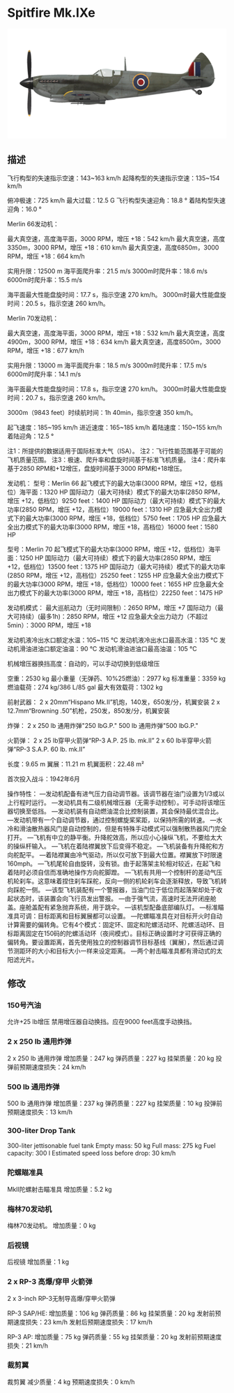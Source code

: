 # Spitfire Mk.IXe

![spitfiremkixe](../images/spitfiremkixe.png)

## 描述

飞行构型的失速指示空速：143~163 km/h
起降构型的失速指示空速：135~154 km/h

俯冲极速：725 km/h
最大过载：12.5 G
飞行构型失速迎角：18.8 °
着陆构型失速迎角：16.0 °


Merlin 66发动机：

最大真空速，高度海平面，3000 RPM，增压 +18：542 km/h
最大真空速，高度3350m，3000 RPM，增压 +18：610 km/h
最大真空速，高度6850m，3000 RPM，增压 +18：664 km/h

实用升限：12500 m
海平面爬升率：21.5 m/s
3000m时爬升率：18.6 m/s
6000m时爬升率：15.5 m/s

海平面最大性能盘旋时间：17.7 s，指示空速 270 km/h。
3000m时最大性能盘旋时间：20.5 s，指示空速 260 km/h。


Merlin 70发动机：

最大真空速，高度海平面，3000 RPM，增压 +18：532 km/h
最大真空速，高度4900m，3000 RPM，增压 +18：634 km/h
最大真空速，高度8500m，3000 RPM，增压 +18：677 km/h

实用升限：13000 m
海平面爬升率：18.5 m/s
3000m时爬升率：17.5 m/s
6000m时爬升率：14.1 m/s

海平面最大性能盘旋时间：17.8 s，指示空速 270 km/h。
3000m时最大性能盘旋时间：20.7 s，指示空速 260 km/h。

3000m（9843 feet）时续航时间：1h 40min，指示空速 350 km/h。

起飞速度：185~195 km/h
进近速度：165~185 km/h
着陆速度：150~155 km/h
着陆迎角：12.5 °

注1：所提供的数据适用于国际标准大气（ISA）。
注2：飞行性能范围基于可能的飞机质量范围。
注3：极速、爬升率和盘旋时间基于标准飞机质量。
注4：爬升率基于2850 RPM和+12增压，盘旋时间基于3000 RPM和+18增压。

发动机：
型号：Merlin 66
起飞模式下的最大功率(3000 RPM，增压 +12，低档位）海平面：1320 HP
国际动力（最大可持续）模式下的最大功率(2850 RPM，增压 +12，低档位）9250 feet：1400 HP
国际动力（最大可持续）模式下的最大功率(2850 RPM，增压 +12，高档位）19000 feet：1310 HP
应急最大全出力模式下的最大功率(3000 RPM，增压 +18，低档位）5750 feet：1705 HP
应急最大全出力模式下的最大功率(3000 RPM，增压 +18，高档位）16000 feet：1580 HP

型号：Merlin 70
起飞模式下的最大功率(3000 RPM，增压 +12，低档位）海平面：1250 HP
国际动力（最大可持续）模式下的最大功率(2850 RPM，增压 +12，低档位）13500 feet：1375 HP
国际动力（最大可持续）模式下的最大功率(2850 RPM，增压 +12，高档位）25250 feet：1255 HP
应急最大全出力模式下的最大功率(3000 RPM，增压 +18，低档位）10000 feet：1655 HP
应急最大全出力模式下的最大功率(3000 RPM，增压 +18，高档位）22250 feet：1475 HP

发动机模式：
最大巡航动力（无时间限制）：2650 RPM，增压 +7
国际动力（最大可持续）(最多1h)：2850 RPM，增压 +12
应急最大全出力动力（不超过5min）：3000 RPM，增压 +18

发动机液冷出水口额定水温：105~115 °C
发动机液冷出水口最高水温：135 °C
发动机滑油进油口额定油温：90 °C
发动机滑油进油口最高油温：105 °C

机械增压器换挡高度：自动的，可以手动切换到低级增压

空重：2530 kg
最小重量（无弹药、10%25燃油）：2977 kg
标准重量：3359 kg
燃油载荷：274 kg/386 L/85 gal
最大有效载荷：1302 kg

前射武器：
2 x 20mm“Hispano Mk.II”机炮，140发，650发/分，机翼安装
2 x 12.7mm“Browning .50”机枪，250发，850发/分，机翼安装

炸弹：
2 x 250 lb 通用炸弹"250 lbG.P."
500 lb 通用炸弹"500 lbG.P."

火箭弹：
2 x 25 lb穿甲火箭弹“RP-3 A.P. 25 lb. mk.II”
2 x 60 lb半穿甲火箭弹“RP-3 S.A.P. 60 lb. mk.II”

长度：9.65 m
翼展：11.21 m
机翼面积：22.48 m²

首次投入战斗：1942年6月

操作特性：
—发动机配备有进气压力自动调节器。该调节器在油门设置为1/3或以上行程时运行。
—发动机具有二级机械增压器（无需手动控制）。可手动将该增压器切换至低挡。
—发动机装有自动燃油混合比控制装置，其会保持最优混合比。
—发动机带有一个自动调节器，通过控制螺旋桨桨距，以保持所需的转速。
—水冷和滑油散热器风门是自动控制的，但是有特殊手动模式可以强制散热器风门完全打开。
—飞机有中立的静平衡。升降舵效高，所以应小心操纵飞机，不要给太大的操纵杆输入。
—飞机在着陆襟翼放下后变得不稳定。
—飞机装备有升降舵和方向舵配平。
—着陆襟翼由冷气驱动，所以仅可放下到最大位置。襟翼放下时限速160mph。
—飞机尾轮自由旋转，没有锁。由于起落架主轮相对较近，在起飞和着陆时必须自信而准确地操作方向舵脚蹬。
—飞机有共用一个控制杆的差动气压机轮刹车。这意味着捏住刹车踩舵，反向一侧的机轮刹车会逐渐释放，导致飞机转向踩舵一侧。
—该型飞机装配有一个警报器，当油门位于低位而起落架却处于收起状态时，该装置会向飞行员发出警报。
—由于强气流，高速时无法开闭座舱盖。座舱盖配有紧急抛弃系统，用于跳伞。
—该机型配备底部编队灯。
—标准瞄准具可调：目标距离和目标翼展都可以设置。
—陀螺瞄准具在对目标开火时自动计算需要的偏转角。它有4个模式：固定环、固定和陀螺活动环、陀螺活动环、目标距离固定在150码的陀螺活动环（夜间模式）。目标正确设置时才可获得正确的偏转角。要设置距离，首先使用独立的控制器调节目标基线（翼展），然后通过调节测距环的大小和目标大小一样来设定距离。
—两个射击瞄准具都有滑动式的太阳滤光片。


## 修改


### 150号汽油

允许+25 lb增压
禁用增压器自动换挡。应在9000 feet高度手动换挡。


### 2 x 250 lb 通用炸弹

2 x 250 lb 通用炸弹
增加质量：247 kg
弹药质量：227 kg
挂架质量：20 kg
投弹前预期速度损失：24 km/h


### 500 lb 通用炸弹

500 lb 通用炸弹
增加质量：237 kg
弹药质量：227 kg
挂架质量：10 kg
投弹前预期速度损失：13 km/h


### 300-liter Drop Tank

300-liter jettisonable fuel tank
Empty mass: 50 kg
Full mass: 275 kg
Fuel capacity: 300 l
Estimated speed loss before drop: 30 km/h


### 陀螺瞄准具

MkII陀螺射击瞄准具
增加质量：5.2 kg


### 梅林70发动机

梅林70发动机。
增加质量：0 kg


### 后视镜

后视镜
增加质量：1 kg


### 2 х RP-3 高爆/穿甲 火箭弹

2 х 3-inch RP-3无制导高爆/穿甲火箭弹

RP-3 SAP/HE:
增加质量：106 kg
弹药质量：86 kg
挂架质量：20 kg
发射前预期速度损失：23 km/h
发射后预期速度损失：17 km/h

RP-3 AP:
增加质量：75 kg
弹药质量：55 kg
挂架质量：20 kg
发射前预期速度损失：21 km/h


### 裁剪翼

裁剪翼
减少质量：4 kg
预期速度损失：0 km/h